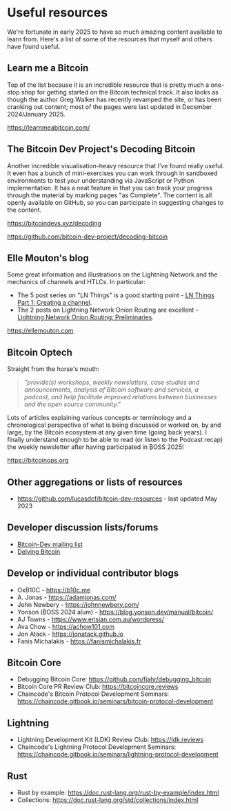 # Useful resources

We're fortunate in early 2025 to have so much amazing content available to learn from. Here's a list of some of the resources that myself and others have found useful.

## Learn me a Bitcoin
Top of the list because it is an incredible resource that is pretty much a one-stop shop for getting started on the Bitcoin technical track. It also looks as though the author Greg Walker has recently revamped the site, or has been cranking out content; most of the pages were last updated in December 2024/January 2025.

https://learnmeabitcoin.com/

## The Bitcoin Dev Project's Decoding Bitcoin
Another incredible visualisation-heavy resource that I've found really useful. It even has a bunch of mini-exercises you can work through in sandboxed environments to test your understanding via JavaScript or Python implementation. It has a neat feature in that you can track your progress through the material by marking pages "as Complete". The content is all openly available on GitHub, so you can participate in suggesting changes to the content.

https://bitcoindevs.xyz/decoding

https://github.com/bitcoin-dev-project/decoding-bitcoin

## Elle Mouton's blog
Some great information and illustrations on the Lightning Network and the mechanics of channels and HTLCs. In particular:
- The 5 post series on "LN Things" is a good starting point - [LN Things Part 1: Creating a channel](https://ellemouton.com/posts/creating-a-channel/).
- The 2 posts on Lightning Network Onion Routing are excellent - [Lightning Network Onion Routing: Preliminaries](https://ellemouton.com/posts/onion-routing-prelims/).

https://ellemouton.com

## Bitcoin Optech
Straight from the horse's mouth:
> _"provide(s) workshops, weekly newsletters, case studies and announcements, analysis of Bitcoin software and services, a podcast, and help facilitate improved relations between businesses and the open source community."_

Lots of articles explaining various concepts or terminology and a chronological perspective of what is being discussed or worked on, by and large, by the Bitcoin ecosystem at any given time (going back years). I finally understand enough to be able to read (or listen to the Podcast recap) the weekly newsletter after having participated in ₿OSS 2025!

https://bitcoinops.org

## Other aggregations or lists of resources
- https://github.com/lucasdcf/bitcoin-dev-resources - last updated May 2023

## Developer discussion lists/forums
- [Bitcoin-Dev mailing list](https://gnusha.org/pi/bitcoindev/)
- [Delving Bitcoin](https://delvingbitcoin.org)

## Develop or individual contributor blogs
- OxB10C - https://b10c.me
- A. Jonas - https://adamjonas.com/
- John Newbery - https://johnnewbery.com/
- Yonson (₿OSS 2024 alum) - https://blog.yonson.dev/manual/bitcoin/
- AJ Towns - https://www.erisian.com.au/wordpress/
- Ava Chow - https://achow101.com
- Jon Atack - https://jonatack.github.io
- Fanis Michalakis - https://fanismichalakis.fr

## Bitcoin Core
- Debugging Bitcoin Core: https://github.com/fjahr/debugging_bitcoin
- Bitcoin Core PR Review Club: https://bitcoincore.reviews
- Chaincode's Bitcoin Protocol Development Seminars: https://chaincode.gitbook.io/seminars/bitcoin-protocol-development

## Lightning
- Lightning Development Kit (LDK) Review Club: https://ldk.reviews
- Chaincode's Lightning Protocol Development Seminars: https://chaincode.gitbook.io/seminars/lightning-protocol-development

## Rust
- Rust by example: https://doc.rust-lang.org/rust-by-example/index.html
- Collections: https://doc.rust-lang.org/std/collections/index.html
